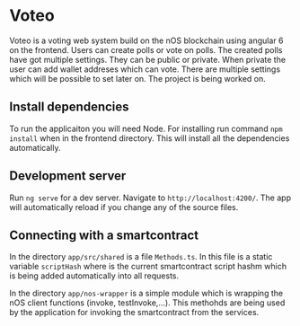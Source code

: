 # Voteo

Voteo is a voting web system build on the nOS blockchain using angular 6 on the frontend. Users can create polls or vote on polls. The created polls have got multiple settings. They can be public or private. When private the user can add wallet addreses which can vote. There are multiple settings which will be possible to set later on. The project is being worked on.

## Install dependencies
To run the applicaiton you will need Node. For installing run command `npm install` when in the frontend directory. This will install all the dependencies automatically.
## Development server
Run `ng serve` for a dev server. Navigate to `http://localhost:4200/`. The app will automatically reload if you change any of the source files.
## Connecting with a smartcontract
In the directory `app/src/shared` is a file `Methods.ts`. In this file is a static variable `scriptHash` where is the current smartcontract script hashm which is being added automatically into all requests.

In the directory `app/nos-wrapper` is a simple module which is wrapping the nOS client functions (invoke, testInvoke,...). This methohds are being used by the application for invoking the smartcontract from the services.
